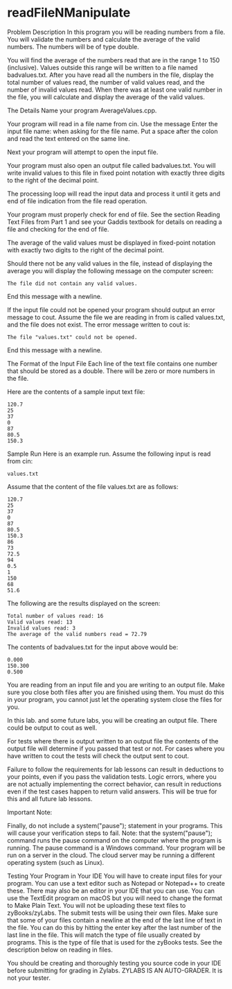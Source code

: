 # readFileNManipulate
Problem Description
In this program you will be reading numbers from a file. You will validate the numbers and calculate the average of the valid numbers. The numbers will be of type double.

You will find the average of the numbers read that are in the range 1 to 150 (inclusive). Values outside this range will be written to a file named badvalues.txt. After you have read all the numbers in the file, display the total number of values read, the number of valid values read, and the number of invalid values read. When there was at least one valid number in the file, you will calculate and display the average of the valid values.

The Details
Name your program AverageValues.cpp.

Your program will read in a file name from cin. Use the message Enter the input file name: when asking for the file name. Put a space after the colon and read the text entered on the same line.

Next your program will attempt to open the input file.

Your program must also open an output file called badvalues.txt. You will write invalid values to this file in fixed point notation with exactly three digits to the right of the decimal point.

The processing loop will read the input data and process it until it gets and end of file indication from the file read operation.

Your program must properly check for end of file. See the section Reading Text Files from Part 1 and see your Gaddis textbook for details on reading a file and checking for the end of file.

The average of the valid values must be displayed in fixed-point notation with exactly two digits to the right of the decimal point.

Should there not be any valid values in the file, instead of displaying the average you will display the following message on the computer screen:
```
The file did not contain any valid values.
```
End this message with a newline.

If the input file could not be opened your program should output an error message to cout. Assume the file we are reading in from is called values.txt, and the file does not exist. The error message written to cout is:
```
The file "values.txt" could not be opened.
```
End this message with a newline.

The Format of the Input File
Each line of the text file contains one number that should be stored as a double. There will be zero or more numbers in the file.

Here are the contents of a sample input text file:
```
120.7
25
37
0
87
80.5
150.3
```
Sample Run
Here is an example run. Assume the following input is read from cin:
```
values.txt
```
Assume that the content of the file values.txt are as follows:
```
120.7
25
37
0
87
80.5
150.3
86
73
72.5
94
0.5
1
150
68
51.6
```
The following are the results displayed on the screen:
```
Total number of values read: 16
Valid values read: 13
Invalid values read: 3
The average of the valid numbers read = 72.79
```
The contents of badvalues.txt for the input above would be:
```
0.000
150.300
0.500
```
You are reading from an input file and you are writing to an output file. Make sure you close both files after you are finished using them. You must do this in your program, you cannot just let the operating system close the files for you.

In this lab. and some future labs, you will be creating an output file. There could be output to cout as well.

For tests where there is output written to an output file the contents of the output file will determine if you passed that test or not. For cases where you have written to cout the tests will check the output sent to cout.

Failure to follow the requirements for lab lessons can result in deductions to your points, even if you pass the validation tests. Logic errors, where you are not actually implementing the correct behavior, can result in reductions even if the test cases happen to return valid answers. This will be true for this and all future lab lessons.

Important Note:

Finally, do not include a system("pause"); statement in your programs. This will cause your verification steps to fail. Note: that the system("pause"); command runs the pause command on the computer where the program is running. The pause command is a Windows command. Your program will be run on a server in the cloud. The cloud server may be running a different operating system (such as Linux).

Testing Your Program in Your IDE
You will have to create input files for your program. You can use a text editor such as Notepad or Notepad++ to create these. There may also be an editor in your IDE that you can use. You can use the TextEdit program on macOS but you will need to change the format to Make Plain Text. You will not be uploading these text files to zyBooks/zyLabs. The submit tests will be using their own files. Make sure that some of your files contain a newline at the end of the last line of text in the file. You can do this by hitting the enter key after the last number of the last line in the file. This will match the type of file usually created by programs. This is the type of file that is used for the zyBooks tests. See the description below on reading in files.

You should be creating and thoroughly testing you source code in your IDE before submitting for grading in Zylabs. ZYLABS IS AN AUTO-GRADER. It is not your tester.
